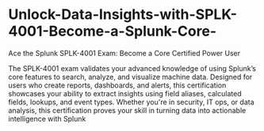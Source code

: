 # Unlock-Data-Insights-with-SPLK-4001-Become-a-Splunk-Core-

Ace the Splunk SPLK-4001 Exam: Become a Core Certified Power User


The SPLK-4001 exam validates your advanced knowledge of using Splunk’s core features to search, analyze, and visualize machine data. Designed for users who create reports, dashboards, and alerts, this certification showcases your ability to extract insights using field aliases, calculated fields, lookups, and event types. Whether you're in security, IT ops, or data analysis, this certification proves your skill in turning data into actionable intelligence with Splunk
